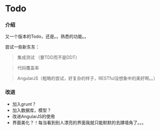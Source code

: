 # Todo

### 介绍

又一个版本的Todo，还是。。熟悉的功能。。

尝试一些新东东：
> 集成测试 （要TDD而不是DDT）

> 代码覆盖率

> AngularJS（粗略的尝试，好复杂的样子，RESTful没想象中的美好啊。。）


### 改进

- 加入grunt？
- 加入数据库，模型？
- 改进AngularJS的使用
- 界面美化？！每当看到别人漂亮的界面我就只能默默的去蹲墙角了。。。



